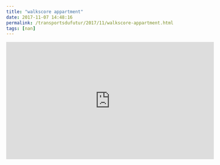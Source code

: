 ```yaml
---
title: "walkscore appartment"
date: 2017-11-07 14:48:16
permalink: /transportsdufutur/2017/11/walkscore-appartment.html
tags: [nan]
---
```


<iframe width="560" height="315" src="https://www.youtube.com/embed/d1AQR32w-rQ" frameborder="0" allowfullscreen></iframe>
